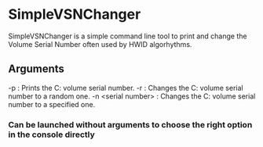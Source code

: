 # SimpleVSNChanger
SimpleVSNChanger is a simple command line tool to print and change the Volume Serial Number often used by HWID algorhythms.

## Arguments
-p : Prints the C: volume serial number.
-r : Changes the C: volume serial number to a random one.
-n \<serial number> : Changes the C: volume serial number to a specified one.
### Can be launched without arguments to choose the right option in the console directly

